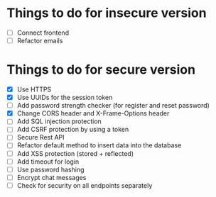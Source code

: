 # Things to do for insecure version

- [ ] Connect frontend
- [ ] Refactor emails

# Things to do for secure version

- [X] Use HTTPS
- [X] Use UUIDs for the session token
- [ ] Add password strength checker (for register and reset password)
- [X] Change CORS header and X-Frame-Options header
- [ ] Add SQL injection protection
- [ ] Add CSRF protection by using a token
- [ ] Secure Rest API
- [ ] Refactor default method to insert data into the database
- [ ] Add XSS protection (stored + reflected)
- [ ] Add timeout for login
- [ ] Use password hashing
- [ ] Encrypt chat messages
- [ ] Check for security on all endpoints separately

